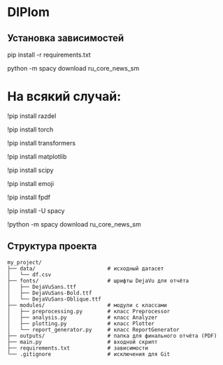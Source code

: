# DIPlom

## Установка зависимостей
pip install -r requirements.txt

python -m spacy download ru_core_news_sm


# На всякий случай:

!pip install razdel

!pip install torch

!pip install transformers

!pip install matplotlib

!pip install scipy

!pip install emoji

!pip install fpdf

!pip install -U spacy

!python -m spacy download ru_core_news_sm


## Структура проекта
```text
my_project/
├── data/                       # исходный датасет
│   └── df.csv
├── fonts/                      # шрифты DejaVu для отчёта
│   ├── DejaVuSans.ttf
│   ├── DejaVuSans-Bold.ttf
│   └── DejaVuSans-Oblique.ttf
├── modules/                    # модули с классами
│   ├── preprocessing.py        # класс Preprocessor
│   ├── analysis.py             # класс Analyzer
│   ├── plotting.py             # класс Plotter
│   └── report_generator.py     # класс ReportGenerator
├── outputs/                    # папка для финального отчёта (PDF)
├── main.py                     # входной скрипт
├── requirements.txt            # зависимости
└── .gitignore                  # исключения для Git
